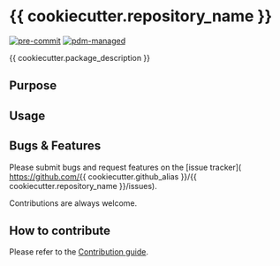 # {{ cookiecutter.repository_name }}

[![pre-commit](https://img.shields.io/badge/pre--commit-enabled-brightgreen?logo=pre-commit)](https://github.com/pre-commit/pre-commit)
[![pdm-managed](https://img.shields.io/endpoint?url=https%3A%2F%2Fcdn.jsdelivr.net%2Fgh%2Fpdm-project%2F.github%2Fbadge.json)](https://pdm-project.org)

{{ cookiecutter.package_description }}

## Purpose

## Usage

## Bugs & Features

Please submit bugs and request features on the [issue tracker]( https://github.com/{{ cookiecutter.github_alias }}/{{ cookiecutter.repository_name }}/issues).

Contributions are always welcome.

## How to contribute

Please refer to the [Contribution guide](docs/CONTRIBUTING.md).
